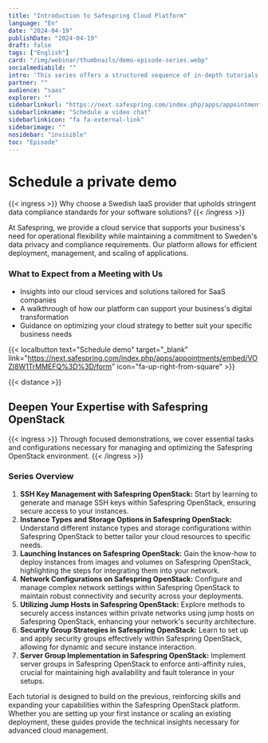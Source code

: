 ```yaml
---
title: "Introduction to Safespring Cloud Platform"
language: "En"
date: "2024-04-19"
publishDate: "2024-04-19"
draft: false
tags: ["English"]
card: "/img/webinar/thumbnails/demo-episode-series.webp"
socialmediabild: ""
intro: 'This series offers a structured sequence of in-depth tutorials aimed at engineers looking to enhance their practical skills with Safespring platform. '
partner: ""
audience: "saas"
explorer: ""
sidebarlinkurl: "https://next.safespring.com/index.php/apps/appointments/embed/VOZl8W1TrMMEFQ%3D%3D/form"
sidebarlinkname: "Schedule a video chat"
sidebarlinkicon: "fa fa-external-link"
sidebarimage: ""
nosidebar: "invisible"
toc: "Episode"
---
```



# Schedule a private demo
{{< ingress >}}
Why choose a Swedish IaaS provider that upholds stringent data compliance standards for your software solutions?
{{< /ingress >}}

At Safespring, we provide a cloud service that supports your business's need for operational flexibility while maintaining a commitment to Sweden's data privacy and compliance requirements. Our platform allows for efficient deployment, management, and scaling of applications.

### What to Expect from a Meeting with Us

- Insights into our cloud services and solutions tailored for SaaS companies
- A walkthrough of how our platform can support your business's digital transformation
- Guidance on optimizing your cloud strategy to better suit your specific business needs



{{< localbutton text="Schedule demo" target="_blank" link="https://next.safespring.com/index.php/apps/appointments/embed/VOZl8W1TrMMEFQ%3D%3D/form" icon="fa-up-right-from-square" >}}

{{< distance >}}

## Deepen Your Expertise with Safespring OpenStack

{{< ingress >}}
Through focused demonstrations, we cover essential tasks and configurations necessary for managing and optimizing the Safespring OpenStack environment.
{{< /ingress >}}


### Series Overview

1. **SSH Key Management with Safespring OpenStack:** Start by learning to generate and manage SSH keys within Safespring OpenStack, ensuring secure access to your instances.
2. **Instance Types and Storage Options in Safespring OpenStack:** Understand different instance types and storage configurations within Safespring OpenStack to better tailor your cloud resources to specific needs.
3. **Launching Instances on Safespring OpenStack:** Gain the know-how to deploy instances from images and volumes on Safespring OpenStack, highlighting the steps for integrating them into your network.
4. **Network Configurations on Safespring OpenStack:** Configure and manage complex network settings within Safespring OpenStack to maintain robust connectivity and security across your deployments.
5. **Utilizing Jump Hosts in Safespring OpenStack:** Explore methods to securely access instances within private networks using jump hosts on Safespring OpenStack, enhancing your network's security architecture.
6. **Security Group Strategies in Safespring OpenStack:** Learn to set up and apply security groups effectively within Safespring OpenStack, allowing for dynamic and secure instance interaction.
7. **Server Group Implementation in Safespring OpenStack:** Implement server groups in Safespring OpenStack to enforce anti-affinity rules, crucial for maintaining high availability and fault tolerance in your setups.

Each tutorial is designed to build on the previous, reinforcing skills and expanding your capabilities within the Safespring OpenStack platform. Whether you are setting up your first instance or scaling an existing deployment, these guides provide the technical insights necessary for advanced cloud management.